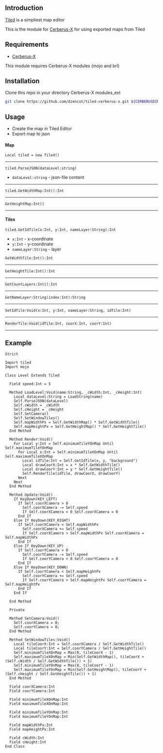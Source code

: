 ## Introduction

[Tiled](https://thorbjorn.itch.io/tiled) is a simpliest map editor

This is the module for [Cerberus-X](https://www.cerberus-x.com/) for using exported maps from Tiled

## Requirements

* [Cerberus-X](https://www.cerberus-x.com/cxDocs/Tutorials_Getting%20started.html)

This module requires Cerberus-X modules (mojo and brl)

## Installation

Clone this repo in your directory Cerberus-X modules_ext

```sh
git clone https://github.com/dzencot/tiled-cerberus-x.git ${CERBERUSDIR}/modules_ext/tiled
```

## Usage

* Create the map in Tiled Editor
* Export map to json

#### Map

`Local tiled = new Tiled()`

---

`tiled.ParseJSON(dataLevel:string)`

* `dataLevel:string` - json-file content

---

`tiled.GetWidthMap:Int():Int`

---

`GetHeightMap:Int()`

---

#### Tiles

`tiled.GetIdTile(x:Int, y:Int, nameLayer:String):Int`

* `x:Int` - x-coordinate
* `y:Int` - y-coordinate
* `nameLayer:String` - layer


`GetWidthTile:Int():Int`

---

`GetHeightTile:Int():Int`

---

`GetCountLayers:Int():Int`

---

`GetNameLayer:String(index:Int):String`

---

`SetIdTile:Void(x:Int, y:Int, nameLayer:String, idTile:Int)`

---

`RenderTile:Void(idTile:Int, coorX:Int, coorY:Int)`

---

## Example

```
Strict

Import tiled
Import mojo

Class Level Extends Tiled

  Field speed:Int = 5

  Method LoadLevel:Void(name:String, _cWidth:Int, _cHeight:Int)
    Local dataLevel:String = LoadString(name)
    Self.ParseJSON(dataLevel)
    Self.cWidth = _cWidth
    Self.cHeight = _cHeight
    Self.SetCamera()
    Self.SetWindowTiles()
    Self.mapWidthPx = Self.GetWidthMap() * Self.GetWidthTile()
    Self.mapHeightPx = Self.GetHeightMap() * Self.GetHeightTile()
  End Method

  Method Render:Void()
    For Local y:Int = Self.minimumTileYOnMap Until Self.maximumTileYOnMap
      For Local x:Int = Self.minimumTileXOnMap Until Self.maximumTileXOnMap
        Local idTile:Int = Self.GetIdTile(x, y, "background")
        Local drawCoorX:Int = x * Self.GetWidthTile()
        Local drawCoorY:Int = y * Self.GetHeightTile()
        Self.RenderTile(idTile, drawCoorX, drawCoorY)
      Next
    Next
  End Method

  Method Update:Void()
    If KeyDown(KEY_LEFT)
      If Self.coorXCamera > 0
        Self.coorXCamera -= Self.speed
        If Self.coorXCamera < 0 Self.coorXCamera = 0
      End If
    Else If KeyDown(KEY_RIGHT)
      If Self.coorXCamera < Self.mapWidthPx
        Self.coorXCamera += Self.speed
        If Self.coorXCamera > Self.mapWidthPx Self.coorXCamera = Self.mapWidthPx
      End If
    Else If KeyDown(KEY_UP)
      If Self.coorYCamera > 0
        Self.coorYCamera -= Self.speed
        If Self.coorYCamera < 0 Self.coorYCamera = 0
      End If
    Else If KeyDown(KEY_DOWN)
      If Self.coorYCamera < Self.mapHeightPx
        Self.coorYCamera += Self.speed
        If Self.coorYCamera > Self.mapHeightPx Self.coorYCamera = Self.mapHeightPx
      End If
    End If

  End Method

  Private

  Method SetCamera:Void()
    Self.coorXCamera = 0;
    Self.coorYCamera = 0;
  End Method

  Method SetWindowTiles:Void()
    Local tileCoorX:Int = Self.coorXCamera / Self.GetWidthTile()
    Local tileCoorY:Int = Self.coorYCamera / Self.GetHeightTile()
    Self.minimumTileXOnMap = Max(0, tileCoorX - 1)
    Self.maximumTileXOnMap = Min(Self.GetWidthMap(), tileCoorX + (Self.cWidth / Self.GetWidthTile()) + 1)
    Self.minimumTileYOnMap = Max(0, tileCoorY - 1)
    Self.maximumTileYOnMap = Min(Self.GetHeightMap(), tileCoorY + (Self.cHeight / Self.GetHeightTile()) + 1)
  End Method

  Field coorXCamera:Int
  Field coorYCamera:Int

  Field minimumTileXOnMap:Int
  Field maximumTileXOnMap:Int

  Field minimumTileYOnMap:Int
  Field maximumTileYOnMap:Int

  Field mapWidthPx:Int
  Field mapHeightPx:Int

  Field cWidth:Int
  Field cHeight:Int
End Class
```
